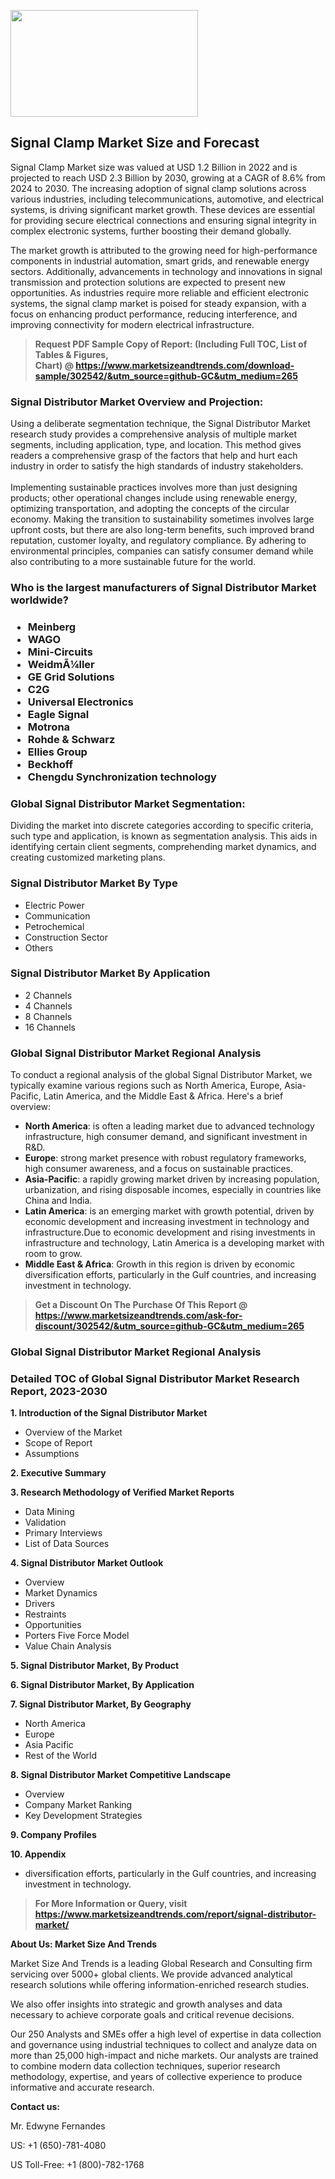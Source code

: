 <p><img class="alignnone size-medium wp-image-20088" src="https://ffe5etoiles.com/wp-content/uploads/2024/12/MST1-300x171.png" alt="" width="300" height="171" /></p><h2>Signal Clamp Market Size and Forecast</h2><p>Signal Clamp Market size was valued at USD 1.2 Billion in 2022 and is projected to reach USD 2.3 Billion by 2030, growing at a CAGR of 8.6% from 2024 to 2030. The increasing adoption of signal clamp solutions across various industries, including telecommunications, automotive, and electrical systems, is driving significant market growth. These devices are essential for providing secure electrical connections and ensuring signal integrity in complex electronic systems, further boosting their demand globally.</p><p>The market growth is attributed to the growing need for high-performance components in industrial automation, smart grids, and renewable energy sectors. Additionally, advancements in technology and innovations in signal transmission and protection solutions are expected to present new opportunities. As industries require more reliable and efficient electronic systems, the signal clamp market is poised for steady expansion, with a focus on enhancing product performance, reducing interference, and improving connectivity for modern electrical infrastructure.</p></p><blockquote id="" class=""><strong>Request PDF Sample Copy of Report: (Including Full TOC, List of Tables &amp; Figures, Chart)&nbsp;@&nbsp;<strong><a href="https://www.marketsizeandtrends.com/download-sample/302542/&utm_source=github-GC&utm_medium=265" target="_blank">https://www.marketsizeandtrends.com/download-sample/302542/&utm_source=github-GC&utm_medium=265</a></strong></strong></blockquote><h3 id="" class="">Signal Distributor Market&nbsp;Overview and Projection:</h3><p id="" class="">Using a deliberate segmentation technique, the Signal Distributor Market research study provides a comprehensive analysis of multiple market segments, including application, type, and location. This method gives readers a comprehensive grasp of the factors that help and hurt each industry in order to satisfy the high standards of industry stakeholders. <br /> <br />Implementing sustainable practices involves more than just designing products; other operational changes include using renewable energy, optimizing transportation, and adopting the concepts of the circular economy. Making the transition to sustainability sometimes involves large upfront costs, but there are also long-term benefits, such improved brand reputation, customer loyalty, and regulatory compliance. By adhering to environmental principles, companies can satisfy consumer demand while also contributing to a more sustainable future for the world.</p><h3 id="" class="">Who is the largest manufacturers of&nbsp;Signal Distributor Market worldwide?</h3><h3 class=""><p><ul><li>Meinberg </li><li> WAGO </li><li> Mini-Circuits </li><li> WeidmÃ¼ller </li><li> GE Grid Solutions </li><li> C2G </li><li> Universal Electronics </li><li> Eagle Signal </li><li> Motrona </li><li> Rohde & Schwarz </li><li> Ellies Group </li><li> Beckhoff </li><li> Chengdu Synchronization technology</li></ul></p></h3><h3 id="" class="">Global&nbsp;Signal Distributor Market Segmentation:</h3><p id="" class="">Dividing the market into discrete categories according to specific criteria, such type and application, is known as segmentation analysis. This aids in identifying certain client segments, comprehending market dynamics, and creating customized marketing plans.</p><h3 id="" class="">Signal Distributor Market&nbsp;By Type</h3><p><p><ul><li>Electric Power</li><li> Communication</li><li> Petrochemical</li><li> Construction Sector</li><li> Others</p></li></ul></p></p><h3 id="" class="">Signal Distributor Market&nbsp;By Application</h3><p class=""><p><ul><li>2 Channels</li><li> 4 Channels</li><li> 8 Channels</li><li> 16 Channels</li></ul></p></p><h3 id="" class="">Global Signal Distributor Market Regional Analysis</h3><p id="" class="">To conduct a regional analysis of the global Signal Distributor Market, we typically examine various regions such as North America, Europe, Asia-Pacific, Latin America, and the Middle East &amp; Africa. Here's a brief overview:</p><ul><li><strong>North America</strong>: is often a leading market due to advanced technology infrastructure, high consumer demand, and significant investment in R&amp;D.</li><li><strong>Europe</strong>: strong market presence with robust regulatory frameworks, high consumer awareness, and a focus on sustainable practices.</li><li><strong>Asia-Pacific</strong>: a rapidly growing market driven by increasing population, urbanization, and rising disposable incomes, especially in countries like China and India.</li><li><strong>Latin America</strong>: is an emerging market with growth potential, driven by economic development and increasing investment in technology and infrastructure.Due to economic development and rising investments in infrastructure and technology, Latin America is a developing market with room to grow.</li><li><strong>Middle East &amp; Africa</strong>: Growth in this region is driven by economic diversification efforts, particularly in the Gulf countries, and increasing investment in technology.</li></ul><blockquote id="" class=""><strong>Get a Discount On The Purchase Of This Report @ <strong><a href="https://www.marketsizeandtrends.com/ask-for-discount/302542/&utm_source=github-GC&utm_medium=265" target="_blank">https://www.marketsizeandtrends.com/ask-for-discount/302542/&utm_source=github-GC&utm_medium=265</a></strong></strong></blockquote><h3 id="" class="">Global Signal Distributor Market Regional Analysis</h3><h3 id="" class="">Detailed TOC of Global Signal Distributor Market Research Report, 2023-2030</h3><p id="" class=""><strong>1. Introduction of the Signal Distributor Market</strong></p><ul><li>Overview of the Market</li><li>Scope of Report</li><li>Assumptions</li></ul><p id="" class=""><strong>2. Executive Summary</strong></p><p id="" class=""><strong>3. Research Methodology of Verified Market Reports</strong></p><ul><li>Data Mining</li><li>Validation</li><li>Primary Interviews</li><li>List of Data Sources</li></ul><p id="" class=""><strong>4. Signal Distributor Market Outlook</strong></p><ul><li>Overview</li><li>Market Dynamics</li><li>Drivers</li><li>Restraints</li><li>Opportunities</li><li>Porters Five Force Model</li><li>Value Chain Analysis</li></ul><p id="" class=""><strong>5. Signal Distributor Market, By Product</strong></p><p id="" class=""><strong>6. Signal Distributor Market, By Application</strong></p><p id="" class=""><strong>7. Signal Distributor Market, By Geography</strong></p><ul><li>North America</li><li>Europe</li><li>Asia Pacific</li><li>Rest of the World</li></ul><p id="" class=""><strong>8. Signal Distributor Market Competitive Landscape</strong></p><ul><li>Overview</li><li>Company Market Ranking</li><li>Key Development Strategies</li></ul><p id="" class=""><strong>9. Company Profiles</strong></p><p id="" class=""><strong>10. Appendix</strong></p><ul><li>diversification efforts, particularly in the Gulf countries, and increasing investment in technology.</li></ul><blockquote id="" class=""><strong>For More Information or Query, visit <strong><strong><a href="https://www.marketsizeandtrends.com/report/signal-distributor-market/" target="_blank">https://www.marketsizeandtrends.com/report/signal-distributor-market/</a></strong></strong></strong></blockquote><p id="" class=""><strong>About Us: Market Size And Trends</strong></p><p id="" class="">Market Size And Trends is a leading Global Research and Consulting firm servicing over 5000+ global clients. We provide advanced analytical research solutions while offering information-enriched research studies.</p><p id="" class="">We also offer insights into strategic and growth analyses and data necessary to achieve corporate goals and critical revenue decisions.</p><p id="" class="">Our 250 Analysts and SMEs offer a high level of expertise in data collection and governance using industrial techniques to collect and analyze data on more than 25,000 high-impact and niche markets. Our analysts are trained to combine modern data collection techniques, superior research methodology, expertise, and years of collective experience to produce informative and accurate research.</p><p id="" class=""><strong>Contact us:</strong></p><p id="" class="">Mr. Edwyne Fernandes</p><p id="" class="">US: +1 (650)-781-4080</p><p id="" class="">US Toll-Free: +1 (800)-782-1768</p>
